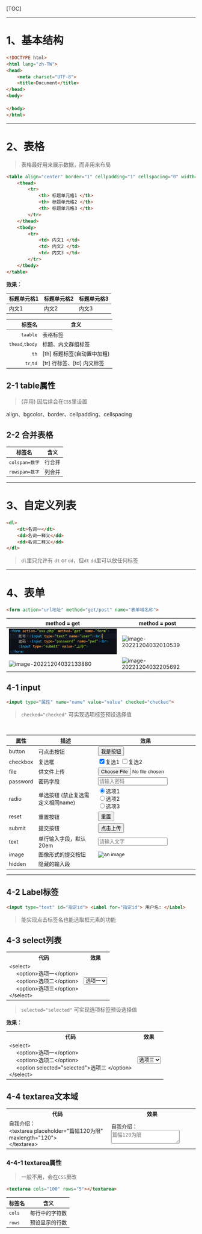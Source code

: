 [TOC]

<hr>

# 1、**基本结构**

```html
<!DOCTYPE html>
<html lang="zh-TW">
<head>
    <meta charset="UTF-8">
    <title>Document</title>
</head>
<body>
    
</body>
</html>
```

------

# **2、表格** 

> 表格最好用来展示数据，而非用来布局

```html
<table align="center" border="1" cellpadding="1" cellspacing="0" width="500" height="500">
	<thead>
		<tr>
			<th> 标题单元格1 </th>
			<th> 标题单元格2 </th>
			<th> 标题单元格3 </th>
        </tr>
	</thead>
	<tbody>
		<tr>
			<td> 内文1 </td>
			<td> 内文2 </td>
			<td> 内文3 </td>
		</tr>
	</tbody>
</table>
```
**效果：**

<table>
	<thead>
		<tr>
			<th> 标题单元格1 </th>
			<th> 标题单元格2 </th>
			<th> 标题单元格3 </th>
        </tr>
	</thead>
	<tbody>
		<tr>
			<td> 内文1 </td>
			<td> 内文2 </td>
			<td> 内文3 </td>
		</tr>
	</tbody>
</table>


| 标签名                       | 含义                            |
| ---: | ---- |
| `taable`        | 表格标签                            |
| `thead`,`tbody` | 标题、内文群组标签                  |
| `th`            | [th] 标题标签(自动置中加粗)             |
| `tr`,`td` | [tr] 行标签、[td] 内文标签 |

## 2-1 table属性

> (弃用) 因后续会在`CSS`里设置

align、bgcolor、border、cellpadding、cellspacing

## 2-2 合并表格
|     标签名     |  含义  |
| :------------: | :----: |
| `colspan=数字` | 行合并 |
| `rowspan=数字` | 列合并 |

<hr>

# **3、自定义列表**

```html
<dl>
	<dt>名词一</dt>
	<dd>名词一释义</dd>
	<dd>名词二释义</dd>
</dl>
```

> `dl`里只允许有 `dt` or `dd`，但`dt` `dd`里可以放任何标签


------

# **4、表单**

```html
<form action="url地址" method="get/post" name="表单域名称">
```

| method = get                                                 | method = post                                                |
| ------------------------------------------------------------ | ------------------------------------------------------------ |
| <img src="https://github.com/syuanc19/Image-Hosting/blob/main/image-20221204031948665.png"> | ![image-20221204032010539](C:\Users\user\AppData\Roaming\Typora\typora-user-images\image-20221204032010539.png) |
| ![image-20221204032133880](C:\Users\user\AppData\Roaming\Typora\typora-user-images\image-20221204032133880.png) | ![image-20221204032205692](C:\Users\user\AppData\Roaming\Typora\typora-user-images\image-20221204032205692.png) |

## 4-1 input

```html
<input type="属性" name="name" value="value" checked="checked">
```

> `checked="checked"` 可实现选项标签预设选择值

<table>
<form>
<thead>
    <tr>
        <th>属性</th>
        <th>描述</th>
        <th>效果</th>
    </tr> 
</thead>
<tbody>
   <tr>
       <td>button</td><br>
       <td>可点击按钮</td>
       <td><input type="button" name="button" value="我是按钮"></td>
    </tr>
    <tr>
        <td>checkbox</td>
        <td>复选框</td>
        <td><input type="checkbox" name="checkbox" value="checkbox1" checked=checked>复选1 <input type="checkbox" name="checkbox" value="checkbox2">复选2</td>
    </tr>
    <tr>
        <td>file</td>
        <td>供文件上传</td>
        <td><input type="file" name="file" value="upload"></td>
    </tr>
    <tr>
        <td>password</td>
        <td>密码字段</td>
        <td><input type="password" name="pwd" placeholder="请输入密码"></td>
    </tr>
    <tr>
        <td>radio</td>
        <td>单选按钮 (禁止复选需定义相同name)</td>
        <td><input type="radio" name="必须相同" value="1" checked=checked>选项1<br /><input type="radio" name="必须相同" value="2">选项2<br /><input type="radio" name="必须相同" value="3">选项3</td>
    </tr>
    <tr>
        <td>reset</td>
        <td>重置按钮</td>
        <td><input type="reset" name="reset" value="重置"></td>
    </tr>
    <tr>
        <td>submit</td>
        <td>提交按钮</td>
        <td><input type="submit" name="submit" value="点击上传"></td>
    </tr>
    <tr>
        <td>text</td>
        <td>单行输入字段，默认20em</td>
        <td><input type="text" name="text" placeholder="请输入文字"></td>
    </tr>
        <tr>
        <td>image</td>
        <td>图像形式的提交按钮</td>
        <td><input type="image" name="image" src="xx.jpg" width="150" alt="an image"></td>
    </tr>
    <tr>
        <td>hidden</td>
        <td>隐藏的输入段</td>
        <td><input type="hidden" name="hidden" value="hidden"></td>
    </tr>
</tbody>
</table>
<hr>

## 4-2 Label标签

```html
<input type="text" id="指定id"> <Label for="指定id"> 用户名: </Label> 
```

> 能实现点击标签名也能选取框元素的功能




## 4-3 select列表

<table>
	<form>
		<tr width="350" height="10">
			<th>代码</th>
			<th>效果</th>
		</tr>
		<tr>
			<td>
					&lt;select&gt; <br>
    					&nbsp;&nbsp;&nbsp;&nbsp;&nbsp;&lt;option&gt;选项一&lt;/option&gt;<br>
    					&nbsp;&nbsp;&nbsp;&nbsp;&nbsp;&lt;option&gt;选项二&lt;/option&gt;<br>
    					&nbsp;&nbsp;&nbsp;&nbsp;&nbsp;&lt;option&gt;选项三&lt;/option&gt;<br>
					&lt;/select&gt;
    		<td>
    			<form>
    				<select>
     					<option>选项一</option>
      					<option>选项二</option>
    					<option>选项三</option>
    				</select>
    			</form>
    		</td>
    	</tr>
    <form>
</table>

> `selected="selected"` 可实现选项标签预设选择值

**效果：**

<table>
	<form>
		<tr width="350" height="10">
			<th>代码</th>
			<th>效果</th>
		</tr>
		<tr>
			<td>
					&lt;select&gt; <br>
    					&nbsp;&nbsp;&nbsp;&nbsp;&nbsp;&lt;option&gt;选项一&lt;/option&gt;<br>
    					&nbsp;&nbsp;&nbsp;&nbsp;&nbsp;&lt;option&gt;选项二&lt;/option&gt;<br>
    					&nbsp;&nbsp;&nbsp;&nbsp;&nbsp;&lt;option&nbsp;selected="selected"&gt;选项三		
                		&lt;/option&gt;<br>
					&lt;/select&gt;
    		<td>
    			<form>
    				<select>
     					<option>选项一</option>
      					<option>选项二</option>
    					<option selected="selected">选项三</option>
    				</select>
    			</form>
    		</td>
    	</tr>
    <form>
</table>



## 4-4 textarea文本域

<table>
	<tr>
		<th>代码</th>
		<th>效果</th>
	</tr>
	<tr>
		<td>自我介绍：<br>
				&lt;textarea placeholder="篇幅120为限" maxlength="120"&gt;<br>
				&lt;/textarea&gt;
		</td>
		<td>
			<form>
				自我介绍：<textarea placeholder="篇幅120为限" maxlength="120"></textarea>
			</form>
		</td>
	</tr>
</table>

### 4-4-1 textarea属性

> 一般不用，会在`CSS`里改

```html
<textarea cols="100" rows="5"></textarea>
```

| 标签名 | 含义           |
| ------ | -------------- |
| `cols` | 每行中的字符数 |
| `rows` | 预设显示的行数 |

